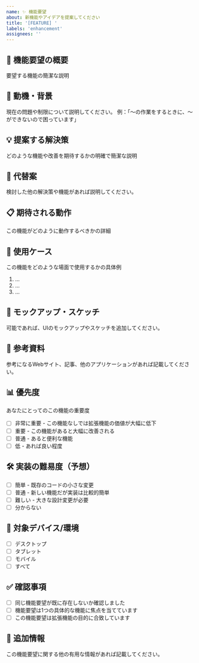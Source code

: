 ```yaml
---
name: ✨ 機能要望
about: 新機能やアイデアを提案してください
title: '[FEATURE] '
labels: 'enhancement'
assignees: ''
---
```


## 🚀 機能要望の概要
要望する機能の簡潔な説明

## 💭 動機・背景
現在の問題や制限について説明してください。
例：「〜の作業をするときに、〜ができないので困っています」

## 💡 提案する解決策
どのような機能や改善を期待するかの明確で簡潔な説明

## 🔄 代替案
検討した他の解決策や機能があれば説明してください。

## 📋 期待される動作
この機能がどのように動作するべきかの詳細

## 🎯 使用ケース
この機能をどのような場面で使用するかの具体例
1. ...
2. ...
3. ...

## 📸 モックアップ・スケッチ
可能であれば、UIのモックアップやスケッチを追加してください。

## 🔗 参考資料
参考になるWebサイト、記事、他のアプリケーションがあれば記載してください。

## 📊 優先度
あなたにとってのこの機能の重要度
- [ ] 非常に重要 - この機能なしでは拡張機能の価値が大幅に低下
- [ ] 重要 - この機能があると大幅に改善される
- [ ] 普通 - あると便利な機能
- [ ] 低 - あれば良い程度

## 🛠 実装の難易度（予想）
- [ ] 簡単 - 既存のコードの小さな変更
- [ ] 普通 - 新しい機能だが実装は比較的簡単
- [ ] 難しい - 大きな設計変更が必要
- [ ] 分からない

## 📱 対象デバイス/環境
- [ ] デスクトップ
- [ ] タブレット  
- [ ] モバイル
- [ ] すべて

## ✅ 確認事項
- [ ] 同じ機能要望が既に存在しないか確認しました
- [ ] 機能要望は1つの具体的な機能に焦点を当てています
- [ ] この機能要望は拡張機能の目的に合致しています

## 📝 追加情報
この機能要望に関する他の有用な情報があれば記載してください。